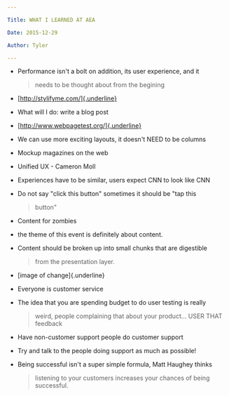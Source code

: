 ```yaml
---

Title: WHAT I LEARNED AT AEA

Date: 2015-12-29

Author: Tyler

---
```


-   Performance isn\'t a bolt on addition, its user experience, and it
    > needs to be thought about from the begining

-   [http://stylifyme.com/]{.underline}

-   What will I do: write a blog post

-   [http://www.webpagetest.org/]{.underline}

-   We can use more exciting layouts, it doesn\'t NEED to be columns

-   Mockup magazines on the web

-   Unified UX - Cameron Moll

-   Experiences have to be similar, users expect CNN to look like CNN

-   Do not say \"click this button\" sometimes it should be \"tap this
    > button\"

-   Content for zombies

-   the theme of this event is definitely about content.

-   Content should be broken up into small chunks that are digestible
    > from the presentation layer.

-   [image of change]{.underline}

-   Everyone is customer service

-   The idea that you are spending budget to do user testing is really
    > weird, people complaining that about your product\... USER THAT
    > feedback

-   Have non-customer support people do customer support

-   Try and talk to the people doing support as much as possible!

-   Being successful isn\'t a super simple formula, Matt Haughey thinks
    > listening to your customers increases your chances of being
    > successful.
